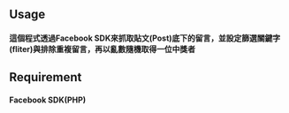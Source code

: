 <h2>Usage</h2>
<h4>這個程式透過Facebook SDK來抓取貼文(Post)底下的留言，並設定篩選關鍵字(fliter)與排除重複留言，再以亂數隨機取得一位中獎者</h4>
<h2>Requirement</h2>
<h4>Facebook SDK(PHP)</h4>

